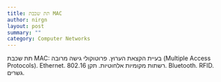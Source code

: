 ```yaml
---
title: תת שכבת MAC
author: nirgn
layout: post
summary: ""
category: Computer Networks
---
```

תת שכבת MAC:
בעיית הקצאת הערוץ.
פרוטוקולי גישה מרובה (Multiple Access Protocols).
Ethernet.
רשתות מקומיות אלחוטיות.
תקן 802.16.
Bluetooth.
RFID.
גשרים.
